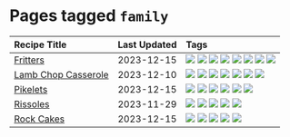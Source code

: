 # Pages tagged `family`

|Recipe Title|Last Updated|Tags
|:---|:---|:---|
|[Fritters](../recipes/fritters.md)|2023-12-15|[![](https://img.shields.io/badge/tag-chicken-ad1215)](../tags/chicken.md) [![](https://img.shields.io/badge/tag-dairy-517a72)](../tags/dairy.md) [![](https://img.shields.io/badge/tag-family-32f6f2)](../tags/family.md) [![](https://img.shields.io/badge/tag-fried-99d437)](../tags/fried.md) [![](https://img.shields.io/badge/tag-ham-acaf3f)](../tags/ham.md) [![](https://img.shields.io/badge/tag-lamb-f53bfe)](../tags/lamb.md) [![](https://img.shields.io/badge/tag-leftovers-da139a)](../tags/leftovers.md) [![](https://img.shields.io/badge/tag-vegetables-ab4f55)](../tags/vegetables.md)|
|[Lamb Chop Casserole](../recipes/lambchopcasserole.md)|2023-12-10|[![](https://img.shields.io/badge/tag-aussie-2b6571)](../tags/aussie.md) [![](https://img.shields.io/badge/tag-baked-062ab)](../tags/baked.md) [![](https://img.shields.io/badge/tag-battered-acbc2f)](../tags/battered.md) [![](https://img.shields.io/badge/tag-casserole-d5a11)](../tags/casserole.md) [![](https://img.shields.io/badge/tag-family-32f6f2)](../tags/family.md) [![](https://img.shields.io/badge/tag-fried-99d437)](../tags/fried.md) [![](https://img.shields.io/badge/tag-lamb-f53bfe)](../tags/lamb.md)|
|[Pikelets](../recipes/pikelets.md)|2023-12-15|[![](https://img.shields.io/badge/tag-breakfast-1754e4)](../tags/breakfast.md) [![](https://img.shields.io/badge/tag-dairy-517a72)](../tags/dairy.md) [![](https://img.shields.io/badge/tag-dessert-8f457a)](../tags/dessert.md) [![](https://img.shields.io/badge/tag-family-32f6f2)](../tags/family.md) [![](https://img.shields.io/badge/tag-fried-99d437)](../tags/fried.md) [![](https://img.shields.io/badge/tag-vegetarian-c6d429)](../tags/vegetarian.md)|
|[Rissoles](../recipes/rissoles.md)|2023-11-29|[![](https://img.shields.io/badge/tag-aussie-2b6571)](../tags/aussie.md) [![](https://img.shields.io/badge/tag-beef-427cd)](../tags/beef.md) [![](https://img.shields.io/badge/tag-easy-91514)](../tags/easy.md) [![](https://img.shields.io/badge/tag-family-32f6f2)](../tags/family.md) [![](https://img.shields.io/badge/tag-fried-99d437)](../tags/fried.md)|
|[Rock Cakes](../recipes/rockcakes.md)|2023-12-15|[![](https://img.shields.io/badge/tag-baked-062ab)](../tags/baked.md) [![](https://img.shields.io/badge/tag-dairy-517a72)](../tags/dairy.md) [![](https://img.shields.io/badge/tag-dessert-8f457a)](../tags/dessert.md) [![](https://img.shields.io/badge/tag-family-32f6f2)](../tags/family.md) [![](https://img.shields.io/badge/tag-vegetarian-c6d429)](../tags/vegetarian.md)|